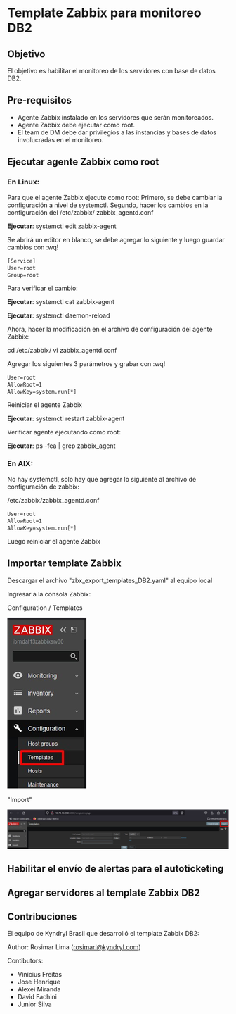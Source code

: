 # Template Zabbix para monitoreo DB2

## Objetivo

El objetivo es habilitar el monitoreo de los servidores con base de datos DB2.

## Pre-requisitos
* Agente Zabbix instalado en los servidores que serán monitoreados.
* Agente Zabbix debe ejecutar como root.
* El team de DM debe dar privilegios a las instancias y bases de datos involucradas en el monitoreo.

## Ejecutar agente Zabbix como root

### En Linux:
Para que el agente Zabbix ejecute como root:
Primero, se debe cambiar la configuración a nivel de systemctl.
Segundo, hacer los cambios en la configuración del /etc/zabbix/ zabbix_agentd.conf

**Ejecutar**: systemctl edit zabbix-agent

Se abrirá un editor en blanco, se debe agregar lo siguiente y luego guardar cambios con :wq!

    [Service]
    User=root
    Group=root

Para verificar el cambio:

**Ejecutar**: systemctl cat zabbix-agent 

**Ejecutar**: systemctl daemon-reload

Ahora, hacer la modificación en el archivo de configuración del agente Zabbix:

cd /etc/zabbix/
vi zabbix_agentd.conf

Agregar los siguientes 3 parámetros y grabar con :wq!

    User=root
    AllowRoot=1
    AllowKey=system.run[*]

Reiniciar el agente Zabbix

**Ejecutar**: systemctl restart zabbix-agent

Verificar agente ejecutando como root:

**Ejecutar**: ps -fea | grep zabbix_agent


### En AIX:

No hay systemctl, solo hay que agregar lo siguiente al archivo de configuración de zabbix:

/etc/zabbix/zabbix_agentd.conf

    User=root
    AllowRoot=1
    AllowKey=system.run[*]

Luego reiniciar el agente Zabbix


## Importar template Zabbix

Descargar el archivo "zbx_export_templates_DB2.yaml" al equipo local

Ingresar a la consola Zabbix:

Configuration / Templates

![](https://github.com/Efra28/CrearReadmes/blob/main/template_zabbix_db2/Screens/zabbix_1.jpg)

"Import"

![](https://github.com/Efra28/CrearReadmes/blob/main/template_zabbix_db2/Screens/zabbix_2.jpg)

## Habilitar el envío de alertas para el autoticketing


## Agregar servidores al template Zabbix DB2

## Contribuciones
El equipo de Kyndryl Brasil que desarrolló el template Zabbix DB2:

Author: Rosimar Lima (rosimarl@kyndryl.com)

Contibutors:
  - Vinícius Freitas
  - Jose Henrique
  - Alexei Miranda 
  - David Fachini
  - Junior Silva

